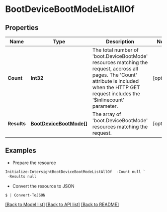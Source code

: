 # BootDeviceBootModeListAllOf
## Properties

Name | Type | Description | Notes
------------ | ------------- | ------------- | -------------
**Count** | **Int32** | The total number of &#39;boot.DeviceBootMode&#39; resources matching the request, accross all pages. The &#39;Count&#39; attribute is included when the HTTP GET request includes the &#39;$inlinecount&#39; parameter. | [optional] 
**Results** | [**BootDeviceBootMode[]**](BootDeviceBootMode.md) | The array of &#39;boot.DeviceBootMode&#39; resources matching the request. | [optional] 

## Examples

- Prepare the resource
```powershell
Initialize-IntersightBootDeviceBootModeListAllOf  -Count null `
 -Results null
```

- Convert the resource to JSON
```powershell
$ | Convert-ToJSON
```

[[Back to Model list]](../README.md#documentation-for-models) [[Back to API list]](../README.md#documentation-for-api-endpoints) [[Back to README]](../README.md)

